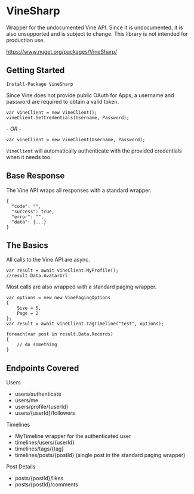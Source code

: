 VineSharp
=========

Wrapper for the undocumented Vine API. Since it is undocumented, it is also unsupported and is subject to change. This library is not intended for production use.

https://www.nuget.org/packages/VineSharp/


Getting Started
---------------

    Install-Package VineSharp

Since Vine does not provide public OAuth for Apps, a username and password are required to obtain a valid token.

    var vineClient = new VineClient();
    vineClient.SetCredentials(Username, Password);

*- OR -*

    var vineClient = new VineClient(Username, Password);

``VineClient`` will automatically authenticate with the provided credentials when it needs too.

Base Response
-------------
The Vine API wraps all responses with a standard wrapper.

    {
      "code": "",
      "success": true,
      "error": "",
      "data": {...}
    }

The Basics
----------
All calls to the Vine API are async.

    var result = await vineClient.MyProfile();
    //result.Data.AvatarUrl

Most calls are also wrapped with a standard paging wrapper.
    
    var options = new new VinePagingOptions
    {
        Size = 5,
        Page = 2
    };
    var result = await vineClient.TagTimeline("test", options);
    
    foreach(var post in result.Data.Records)
    {
        // do something
    }

Endpoints Covered
------------------

Users
 - users/authenticate
 - users/me
 - users/profile/{userId}
 - users/{userId}/followers

Timelines
 - MyTimeline wrapper for the authenticated user
 - timelines/users/{userId}
 - timelines/tags/{tag}
 - timelines/posts/{postId} (single post in the standard paging wrapper)

Post Details
 - posts/{postId}/likes
 - posts/{postId}/comments

